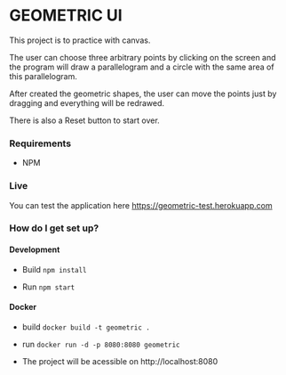 # GEOMETRIC UI #

This project is to practice with canvas.

The user can choose three arbitrary points by clicking on the screen and the program will draw a parallelogram
and a circle with the same area of this parallelogram.

After created the geometric shapes, the user can move the points just by dragging and everything will be redrawed.

There is also a Reset button to start over.

### Requirements

- NPM

### Live

You can test the application here https://geometric-test.herokuapp.com

### How do I get set up? ###

#### Development

- Build
`npm install`

- Run
`npm start`

#### Docker

- build
`docker build -t geometric .`

- run
`docker run -d -p 8080:8080 geometric`

- The project will be acessible on http://localhost:8080
